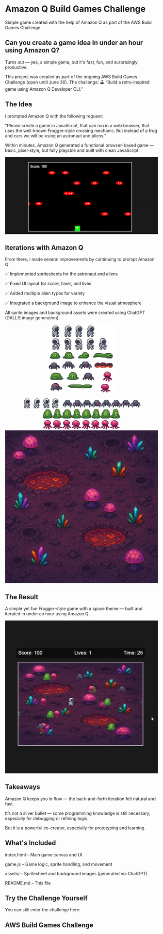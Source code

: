 # Amazon Q Build Games Challenge
Simple game created with the help of Amazon Q as part of the AWS Build Games Challenge.

## Can you create a game idea in under an hour using Amazon Q?
Turns out — yes, a simple game, but it's fast, fun, and surprisingly productive.

This project was created as part of the ongoing AWS Build Games Challenge (open until June 30). The challenge:
🕹 “Build a retro-inspired game using Amazon Q Developer CLI.”

## The Idea
I prompted Amazon Q with the following request:

"Please create a game in JavaScript, that can run in a web browser, that uses the well-known Frogger-style crossing mechanic. But instead of a frog and cars we will be using an astronaut and aliens."

Within minutes, Amazon Q generated a functional browser-based game — basic, pixel-style, but fully playable and built with clean JavaScript.

<p align="center">
  <img src="./screenshots/alien_game_start.jpeg" />
</p>

## Iterations with Amazon Q
From there, I made several improvements by continuing to prompt Amazon Q:

✅ Implemented spritesheets for the astronaut and aliens

✅ Fixed UI layout for score, timer, and lives

✅ Added multiple alien types for variety

✅ Integrated a background image to enhance the visual atmosphere

All sprite images and background assets were created using ChatGPT (DALL·E image generation).

<p align="center">
  <img src="./spritesheets/alien_game_spritesheet.png" width=45% height=45% />
</p>
<p align="center">
  <img src="./spritesheets/astronaut_spritesheet.png" />
  <img src="./spritesheets/alien1_spritesheet.png" />
  <img src="./spritesheets/alien2_spritesheet.png" />
  <img src="./spritesheets/alien3_spritesheet.png" />
  <img src="./spritesheets/space_background.png" />
</p>

## The Result
A simple yet fun Frogger-style game with a space theme — built and iterated in under an hour using Amazon Q.

<p align="center">
  <img src="./screenshots/alien_game_1.jpeg" />
</p>

## Takeaways
Amazon Q keeps you in flow — the back-and-forth iteration felt natural and fast.

It’s not a silver bullet — some programming knowledge is still necessary, especially for debugging or refining logic.

But it is a powerful co-creator, especially for prototyping and learning.

## What's Included
index.html – Main game canvas and UI

game.js – Game logic, sprite handling, and movement

assets/ – Spritesheet and background images (generated via ChatGPT)

README.md – This file

## Try the Challenge Yourself
You can still enter the challenge here:
## AWS Build Games Challenge

